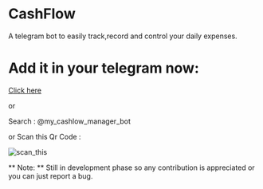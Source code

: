 # CashFlow

A telegram bot to easily track,record and control your daily expenses.

# Add it in your telegram now:

[Click here](https://t.me/my_cashflow_manager_bot)

or

Search : @my_cashlow_manager_bot 

or Scan this Qr Code :

![scan_this](https://github.com/devajay07/my_cashflow_manager_bot/assets/85946752/51908730-3f82-46c9-8810-639141b9d23b)


** Note: **
Still in development phase so any contribution is appreciated or you can just report a bug.

